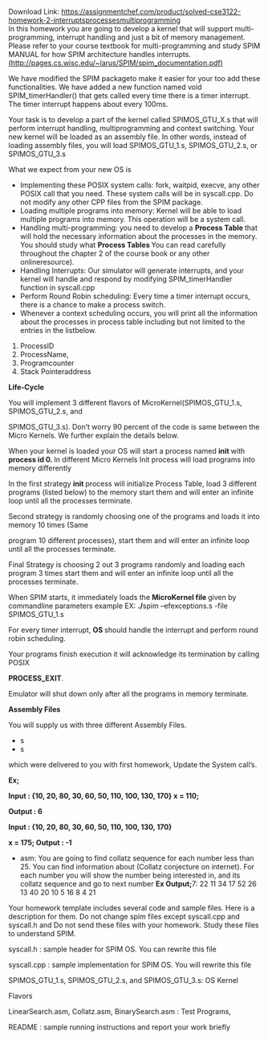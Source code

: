 Download Link: https://assignmentchef.com/product/solved-cse3122-homework-2-interruptsprocessesmultiprogramming
<br>
In this homework you are going to develop a kernel that will support multi- programming, interrupt handling and just a bit of memory management. Please refer to your course textbook for multi-programming and study SPIM MANUAL for how SPIM architecture handles interrupts. <a href="http://pages.cs.wisc.edu/~larus/SPIM/spim_documentation.pdf">(</a><u><a href="http://pages.cs.wisc.edu/~larus/SPIM/spim_documentation.pdf">http://pages.cs.wisc.edu/~larus/SPIM/spim_documentation.pdf</a></u><a href="http://pages.cs.wisc.edu/~larus/SPIM/spim_documentation.pdf">)</a>

We have modified the SPIM packageto make it easier for your too add these functionalities. We have added a new function named void SPIM_timerHandler() that gets called every time there is a timer interrupt. The timer interrupt happens about every 100ms.

Your task is to develop a part of the kernel called SPIMOS_GTU_X.s that will perform interrupt handling, multiprogramming and context switching. Your new kernel will be loaded as an assembly file. In other words, instead of loading assembly files, you will load SPIMOS_GTU_1.s, SPIMOS_GTU_2.s, or SPIMOS_GTU_3.s

What we expect from your new OS is

<ul>

 <li>Implementing these POSIX system calls: fork, waitpid, execve, any other POSIX call that you need. These system calls will be in syscall.cpp. Do not modify any other CPP files from the SPIM package.</li>

 <li>Loading multiple programs into memory: Kernel will be able to load multiple programs into memory. This operation will be a system call.</li>

 <li>Handling multi-programming: you need to develop a <strong>Process Table </strong>that will hold the necessary information about the processes in the memory. You should study what <strong>Process Tables </strong> You can read carefully throughout the chapter 2 of the course book or any other onlineresource).</li>

 <li>Handling Interrupts: Our simulator will generate interrupts, and your kernel will handle and respond by modifying SPIM_timerHandler function in syscall.cpp</li>

 <li>Perform Round Robin scheduling: Every time a timer interrupt occurs, there is a chance to make a process switch.</li>

 <li>Whenever a context scheduling occurs, you will print all the information about the processes in process table including but not limited to the entries in the listbelow.</li>

</ul>

<ol>

 <li>ProcessID</li>

 <li>ProcessName,</li>

 <li>Programcounter</li>

 <li>Stack Pointeraddress</li>

</ol>

<strong>Life-Cycle </strong>

You will implement 3 different flavors of MicroKernel(SPIMOS_GTU_1.s, SPIMOS_GTU_2.s, and

SPIMOS_GTU_3.s). Don’t worry 90 percent of the code is same between the Micro Kernels. We further explain the details below.

When your kernel is loaded your OS  will start a process named <strong>init </strong>with <strong>process id 0. </strong>In different Micro Kernels Init process will load programs into memory differently

In the first strategy <strong>init </strong>process will initialize Process Table, load 3 different programs (listed below) to the memory start them and will enter an infinite loop until all the processes terminate.

Second strategy is randomly choosing one of the programs and loads it into memory 10 times (Same

program 10 different processes), start them and will enter an infinite loop until all the processes terminate.

Final Strategy is choosing 2 out 3 programs randomly and loading each program 3 times start them and will enter an infinite loop until all the processes terminate.

When SPIM starts, it immediately loads the <strong>MicroKernel file </strong>given by commandline parameters example EX: <strong>./</strong>spim –efexceptions.s -file SPIMOS_GTU_1.s

For every timer interrupt, <strong>OS </strong>should handle the interrupt and perform round robin scheduling.

Your programs finish execution it will acknowledge its termination by calling POSIX

<strong>PROCESS_EXIT</strong>.

Emulator will shut down only after all the programs in memory terminate.

<strong>Assembly Files </strong>

You will supply us with three different Assembly Files.

<ul>

 <li>s</li>

 <li>s</li>

</ul>

which were delivered to you with first homework, Update the System call’s.

<strong>Ex; </strong>

<strong>Input : {10, 20, 80, 30, 60, 50, 110, 100, 130, 170} x = 110; </strong>

<strong>Output : 6 </strong>

<strong> </strong>

<strong>Input : {10, 20, 80, 30, 60, 50,  110, 100, 130, 170} </strong>

<strong>x = 175; Output : -1</strong>




<ul>

 <li>asm: You are going to find collatz sequence for each number less than 25. You can find information about (Collatz conjecture on internet). For each number you will show the number being interested in, and its collatz sequence and go to next number <strong>Ex Output;</strong>7: 22 11 34 17 52 26 13 40 20 10 5 16 8 4 21</li>

</ul>




Your homework template includes several code and sample files. Here is a description for them. Do not change spim files except syscall.cpp and syscall.h and Do not send these files with your homework. Study these files to understand SPIM.




<strong> </strong>

syscall.h : sample header for SPIM OS. You can rewrite this file

syscall.cpp : sample implementation for SPIM OS. You will rewrite this file

SPIMOS_GTU_1.s, SPIMOS_GTU_2.s, and SPIMOS_GTU_3.s: OS Kernel

Flavors

LinearSearch.asm, Collatz.asm, BinarySearch.asm : Test Programs,

README : sample running instructions and report your work briefly

<strong> </strong>
